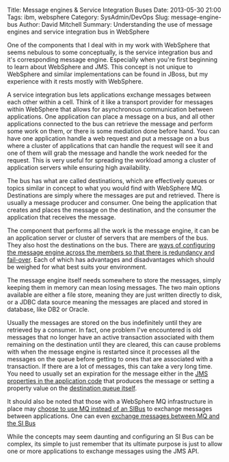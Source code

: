 Title: Message engines & Service Integration Buses
Date: 2013-05-30 21:00
Tags: ibm, websphere
Category: SysAdmin/DevOps
Slug: message-engine-bus
Author: David Mitchell
Summary: Understanding the use of message engines and service integration bus in WebSphere

One of the components that I deal with in my work with WebSphere that seems nebulous to some conceptually, is the service integration bus and it's corresponding message engine. Especially when you're first beginning to learn about WebSphere and JMS. This concept is not unique to WebSphere and similar implementations can be found in JBoss, but my experience with it rests mostly with WebSphere.

A service integration bus lets applications exchange messages between each other within a cell. Think of it like a transport provider for messages within WebSphere that allows for asynchronous communication between applications. One application can place a message on a bus, and all other applications connected to the bus can retrieve the message and perform some work on them, or there is some mediation done before hand. You can have one application handle a web request and put a message on a bus where a cluster of applications that can handle the request will see it and one of them will grab the message and handle the work needed for the request. This is very useful for spreading the workload among a cluster of application servers while ensuring high availability.

The bus has what are called destinations, which are effectively queues or topics similar in concept to what you would find with WebSphere MQ. Destinations are simply where the messages are put and retrieved. There is usually a message producer and consumer. One being the application that creates and places the message on the destination, and the consumer the application that receives the message.

The component that performs all the work is the message engine, it can be an application server or cluster of servers that are members of the bus. They also host the destinations on the bus. There are [ways of configuring the message engine across the members so that there is redundancy and fail-over](http://www.ibm.com/developerworks/websphere/library/techarticles/0704_chilanti/0704_chilanti.html#N100E3). Each of which has advantages and disadvantages which should be weighed for what best suits your environment.

The message engine itself needs somewhere to store the messages, simply keeping them in memory can mean losing messages. The two main options available are either a file store, meaning they are just written directly to disk, or a JDBC data source meaning the messages are placed and stored in database, like DB2 or Oracle. 

Usually the messages are stored on the bus indefinitely until they are retrieved by a consumer. In fact, one problem I've encountered is old messages that no longer have an active transaction associated with them remaining on the destination until they are cleared, this can cause problems with when the message engine is restarted since it processes all the messages on the queue before getting to ones that are associated with a transaction. If there are a lot of messages, this can take a very long time. You need to usually set an expiration for the message either in the [JMS properties in the application code](http://pic.dhe.ibm.com/infocenter/wasinfo/v7r0/index.jsp?topic=%2Fcom.ibm.websphere.nd.doc%2Finfo%2Fae%2Fae%2Frwsf_prjms_timetolive.html) that produces the message or setting a property value on the [destination queue itself](http://pic.dhe.ibm.com/infocenter/wasinfo/v7r0/index.jsp?topic=%2Fcom.ibm.websphere.nd.multiplatform.doc%2Finfo%2Fae%2Fae%2FSIBJMSQueue_DetailForm.html). 

It should also be noted that those with a WebSphere MQ infrastructure in place may [choose to use MQ instead of an SIBus](http://www.ibm.com/developerworks/websphere/library/techarticles/1109_wallis/1109_wallis.html) to exchange messages between applications. One can even [exchange messages between MQ and the SI Bus](http://pic.dhe.ibm.com/infocenter/wasinfo/v7r0/index.jsp?topic=%2Fcom.ibm.websphere.soafep.multiplatform.doc%2Finfo%2Fae%2Fae%2Fcjc0051_.html)

While the concepts may seem daunting and configuring an SI Bus can be complex, its simple to just remember that its ultimate purpose is just to allow one or more applications to exchange messages using the JMS API.
